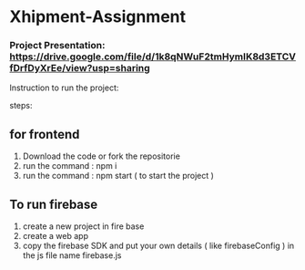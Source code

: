 # Xhipment-Assignment

### Project Presentation: https://drive.google.com/file/d/1k8qNWuF2tmHymIK8d3ETCVfDrfDyXrEe/view?usp=sharing

Instruction to run the project:

steps: 

## for frontend

1. Download the code or fork the repositorie
2. run the command : npm i 
3. run the command : npm start ( to start the project )

## To run firebase
 
1. create a new project in fire base
2. create a web app 
3. copy the firebase SDK and put your own details ( like firebaseConfig ) in the js file name firebase.js